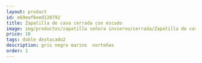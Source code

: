 ```yaml
---
layout: product
id: e69eaf6eed120792
title: Zapatilla de casa cerrada con escudo
image: img/productos/zapatilla señora invierno/cerrada/Zapatilla de casa cerrada con escudo=18=doble destacado2=gris negro marino  norteñas.webp
price: 18
tags: doble destacado2
description: gris negro marino  norteñas
order: 1
---
```

